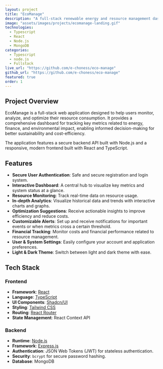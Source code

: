 ```yaml
---
layout: project
title: "EcoManage"
description: "A full-stack renewable energy and resource management dashboard to monitor, analyze, and optimize consumption. Built with React, Node.js, and TypeScript."
image: "assets/images/projects/ecomanage-landing.gif"
technologies:
  - Typescript
  - React
  - Node.js
  - MongoDB
categories:
  - Typescript
  - node.js
  - Fullstack
live_url: "https://github.com/e-choness/eco-manage"
github_url: "https://github.com/e-choness/eco-manage"
featured: true
order: 1
---
```


## Project Overview

EcoManage is a full-stack web application designed to help users monitor, analyze, and optimize their resource consumption. It provides a comprehensive dashboard for tracking key metrics related to energy, finance, and environmental impact, enabling informed decision-making for better sustainability and cost-efficiency.

The application features a secure backend API built with Node.js and a responsive, modern frontend built with React and TypeScript.

## Features

- **Secure User Authentication**: Safe and secure registration and login system.
- **Interactive Dashboard**: A central hub to visualize key metrics and system status at a glance.
- **Resource Monitoring**: Track real-time data on resource usage.
- **In-depth Analytics**: Visualize historical data and trends with interactive charts and graphs.
- **Optimization Suggestions**: Receive actionable insights to improve efficiency and reduce costs.
- **Customizable Alerts**: Set up and receive notifications for important events or when metrics cross a certain threshold.
- **Financial Tracking**: Monitor costs and financial performance related to resource management.
- **User & System Settings**: Easily configure your account and application preferences.
- **Light & Dark Theme**: Switch between light and dark theme with ease.

## Tech Stack

### Frontend

- **Framework**: [React](https://reactjs.org/)
- **Language**: [TypeScript](https://www.typescriptlang.org/)
- **UI Components**: [Shadcn/UI](https://ui.shadcn.com/)
- **Styling**: [Tailwind CSS](https://tailwindcss.com/)
- **Routing**: [React Router](https://reactrouter.com/)
- **State Management**: React Context API

### Backend

- **Runtime**: [Node.js](https://nodejs.org/)
- **Framework**: [Express.js](https://expressjs.com/)
- **Authentication**: JSON Web Tokens (JWT) for stateless authentication.
- **Security**: `bcrypt` for secure password hashing.
- **Database**: MongoDB
